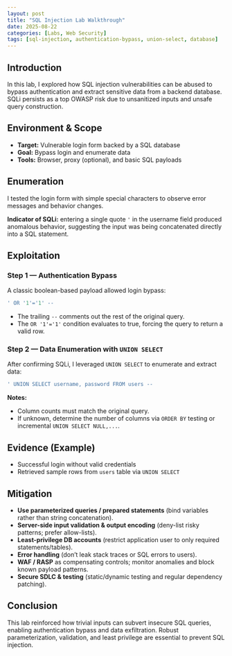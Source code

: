```yaml
---
layout: post
title: "SQL Injection Lab Walkthrough"
date: 2025-08-22
categories: [Labs, Web Security]
tags: [sql-injection, authentication-bypass, union-select, database]
---
```


## Introduction

In this lab, I explored how SQL injection vulnerabilities can be abused to bypass authentication and extract sensitive data from a backend database. SQLi persists as a top OWASP risk due to unsanitized inputs and unsafe query construction.

## Environment & Scope

- **Target:** Vulnerable login form backed by a SQL database  
- **Goal:** Bypass login and enumerate data  
- **Tools:** Browser, proxy (optional), and basic SQL payloads  

## Enumeration

I tested the login form with simple special characters to observe error messages and behavior changes.

**Indicator of SQLi:** entering a single quote `'` in the username field produced anomalous behavior, suggesting the input was being concatenated directly into a SQL statement.

## Exploitation

### Step 1 — Authentication Bypass

A classic boolean-based payload allowed login bypass:

```sql
' OR '1'='1' --
```

- The trailing `--` comments out the rest of the original query.  
- The `OR '1'='1'` condition evaluates to true, forcing the query to return a valid row.  

### Step 2 — Data Enumeration with `UNION SELECT`

After confirming SQLi, I leveraged `UNION SELECT` to enumerate and extract data:

```sql
' UNION SELECT username, password FROM users --
```

**Notes:**  

- Column counts must match the original query.  
- If unknown, determine the number of columns via `ORDER BY` testing or incremental `UNION SELECT NULL,...`.

## Evidence (Example)

- Successful login without valid credentials  
- Retrieved sample rows from `users` table via `UNION SELECT`  

## Mitigation

- **Use parameterized queries / prepared statements** (bind variables rather than string concatenation).  
- **Server-side input validation & output encoding** (deny-list risky patterns; prefer allow-lists).  
- **Least-privilege DB accounts** (restrict application user to only required statements/tables).  
- **Error handling** (don’t leak stack traces or SQL errors to users).  
- **WAF / RASP** as compensating controls; monitor anomalies and block known payload patterns.  
- **Secure SDLC & testing** (static/dynamic testing and regular dependency patching).  

## Conclusion

This lab reinforced how trivial inputs can subvert insecure SQL queries, enabling authentication bypass and data exfiltration. Robust parameterization, validation, and least privilege are essential to prevent SQL injection.
